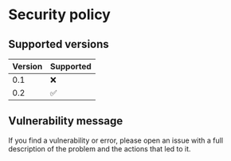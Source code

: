 # Security policy

## Supported versions

| Version | Supported          |
|---------|--------------------|
| 0.1     | :x:                |
| 0.2     | :white_check_mark: |

## Vulnerability message

If you find a vulnerability or error, 
please open an issue with a full description of the problem and the actions that led to it.